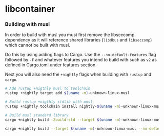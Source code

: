 # libcontainer

### Building with musl

In order to build with musl you must first remove the libseccomp dependency as it will reference shared libraries (`libdbus` and `libseccomp`) which cannot be built with musl.

Do this by using adding flags to Cargo. Use the `--no-default-features` flag followed by `-F` and whatever features you intend to build with such as `v2` as defined in Cargo.toml under features section.

Next you will also need the `+nightly` flags when building with `rustup` and `cargo`.

```bash 
# Add rustup +nigthly musl to toolchain
rustup +nightly target add $(uname -m)-unknown-linux-musl

# Build rustup +nigthly stdlib with musl
rustup +nightly toolchain install nightly-$(uname -m)-unknown-linux-musl

# Build musl standard library
cargo +nightly build -Zbuild-std --target $(uname -m)-unknown-linux-musl --no-default-features -F v2

cargo +nightly build --target $(uname -m)-unknown-linux-musl --no-default-features -F v2
```